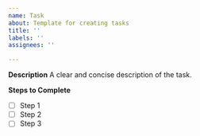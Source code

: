 ```yaml
---
name: Task
about: Template for creating tasks
title: ''
labels: ''
assignees: ''

---
```


**Description**
A clear and concise description of the task.

**Steps to Complete**
- [ ] Step 1
- [ ] Step 2
- [ ] Step 3
